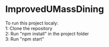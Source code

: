 # ImprovedUMassDining
To run this project localy: <br>
  1: Clone the repository  <br>
  2: Run "npm install" in the project folder  <br>
  3: Run "npm start"    <br>
